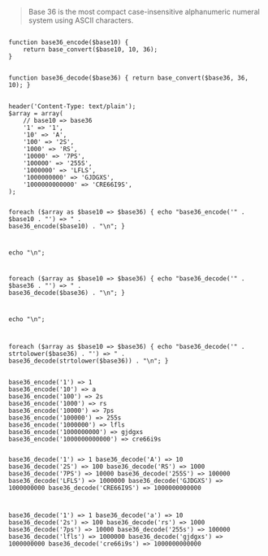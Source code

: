 <blockquote>Base 36 is the most compact case-insensitive alphanumeric numeral system using ASCII characters.</blockquote>
<code name="php">
function base36_encode($base10) {
    return base_convert($base10, 10, 36);
}

function base36_decode($base36) {
    return base_convert($base36, 36, 10);
}
</code>

<code name="php">
header('Content-Type: text/plain');
$array = array(
    // base10 => base36
    '1' => '1',
    '10' => 'A',
    '100' => '2S',
    '1000' => 'RS',
    '10000' => '7PS',
    '100000' => '255S',
    '1000000' => 'LFLS',
    '1000000000' => 'GJDGXS',
    '1000000000000' => 'CRE66I9S',
);

foreach ($array as $base10 => $base36) {
    echo "base36_encode('" . $base10 . "') => " .
        base36_encode($base10) . "\n";
}

echo "\n";

foreach ($array as $base10 => $base36) {
    echo "base36_decode('" . $base36 . "') => " .
        base36_decode($base36) . "\n";
}

echo "\n";

foreach ($array as $base10 => $base36) {
    echo "base36_decode('" . strtolower($base36) . "') => " .
        base36_decode(strtolower($base36)) . "\n";
}
</code>

<code>
base36_encode('1') => 1
base36_encode('10') => a
base36_encode('100') => 2s
base36_encode('1000') => rs
base36_encode('10000') => 7ps
base36_encode('100000') => 255s
base36_encode('1000000') => lfls
base36_encode('1000000000') => gjdgxs
base36_encode('1000000000000') => cre66i9s

base36_decode('1') => 1
base36_decode('A') => 10
base36_decode('2S') => 100
base36_decode('RS') => 1000
base36_decode('7PS') => 10000
base36_decode('255S') => 100000
base36_decode('LFLS') => 1000000
base36_decode('GJDGXS') => 1000000000
base36_decode('CRE66I9S') => 1000000000000

base36_decode('1') => 1
base36_decode('a') => 10
base36_decode('2s') => 100
base36_decode('rs') => 1000
base36_decode('7ps') => 10000
base36_decode('255s') => 100000
base36_decode('lfls') => 1000000
base36_decode('gjdgxs') => 1000000000
base36_decode('cre66i9s') => 1000000000000
</code>